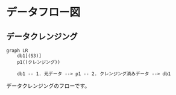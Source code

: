 # データフロー図

## データクレンジング

```mermaid
graph LR
    db1[(S3)]
    p1((クレンジング))

    db1 -- 1. 元データ --> p1 -- 2. クレンジング済みデータ --> db1
```

データクレンジングのフローです。
